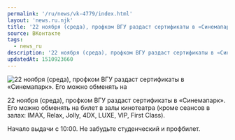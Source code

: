```yaml
---
permalink: '/ru/news/vk-4779/index.html'
layout: 'news.ru.njk'
title: '22 ноября (среда), профком ВГУ раздаст сертификаты в «Синемапарк».'
source: ВКонтакте
tags:
  - news_ru
description: '22 ноября (среда), профком ВГУ раздаст сертификаты в «Синемапарк».'
updatedAt: 1510923660
---
```

![22 ноября (среда), профком ВГУ раздаст сертификаты в «Синемапарк». Его можно обменять на](https://sun9-76.userapi.com/impf/EPodr-g211tdkiiAaX79a9_6HEZGrC73P3icfQ/NXON4S-OAzs.jpg?size=1280x854&quality=96&sign=726c88ca2f4888044c640fda6b8de0a8&c_uniq_tag=S29ozw-xDQqHxenQCo9M_8jASD7eFFuhre_iebECym8&type=album)

22 ноября (среда), профком ВГУ раздаст сертификаты в «Синемапарк». Его можно обменять на билет в залы кинотеатра (кроме сеансов в залах: IMAX, Relax, Jolly, 4DX, LUXE, VIP, First Class).

Начало выдачи с 10:00.
Не забудьте студенческий и профбилет.
